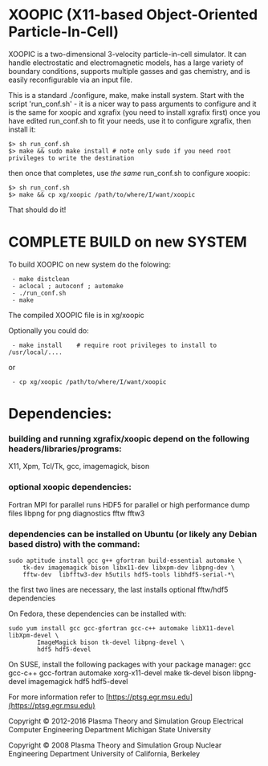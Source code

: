 # XOOPIC (X11-based Object-Oriented Particle-In-Cell) 
XOOPIC is a two-dimensional 3-velocity particle-in-cell simulator. It can handle electrostatic and electromagnetic models, has a large variety of boundary conditions, supports multiple gasses and gas chemistry, and is easily reconfigurable via an input file.

This is a standard ./configure, make, make install system.
Start with the script 'run_conf.sh' - it is a nicer way to pass arguments to configure and it is the same for xoopic and xgrafix (you need to install xgrafix first)
once you have edited run_conf.sh to fit your needs, use it to configure xgrafix, then install it:
```console
$> sh run_conf.sh
$> make && sudo make install # note only sudo if you need root privileges to write the destination
```
then once that completes, use _the same_ run_conf.sh to configure xoopic:
```console
$> sh run_conf.sh
$> make && cp xg/xoopic /path/to/where/I/want/xoopic
```
That should do it!

# COMPLETE BUILD on new SYSTEM

To build XOOPIC on new system do the folowing:
```console
 - make distclean
 - aclocal ; autoconf ; automake
 - ./run_conf.sh
 - make 
```
The compiled XOOPIC file is in xg/xoopic

Optionally you could do:
```console
 - make install    # require root privileges to install to /usr/local/....
```
or
```console
 - cp xg/xoopic /path/to/where/I/want/xoopic
```

# Dependencies:
### building and running xgrafix/xoopic depend on the following headers/libraries/programs:
X11, Xpm, Tcl/Tk, gcc, imagemagick, bison
    
### optional xoopic dependencies:
Fortran
MPI for parallel runs
HDF5 for parallel or high performance dump files
libpng for png diagnostics
fftw
fftw3


### dependencies can be installed on Ubuntu (or likely any Debian based distro) with the command:
```console
sudo aptitude install gcc g++ gfortran build-essential automake \
    tk-dev imagemagick bison libx11-dev libxpm-dev libpng-dev \
    fftw-dev  libfftw3-dev h5utils hdf5-tools libhdf5-serial-*\
```
the first two lines are necessary, the last installs optional fftw/hdf5 dependencies

On Fedora, these dependencies can be installed with:
```console
sudo yum install gcc gcc-gfortran gcc-c++ automake libX11-devel libXpm-devel \
        ImageMagick bison tk-devel libpng-devel \
        hdf5 hdf5-devel
```
On SUSE, install the following packages with your package manager:
        gcc gcc-c++ gcc-fortran automake xorg-x11-devel make
        tk-devel bison libpng-devel imagemagick hdf5 hdf5-devel








For more information refer to [https://ptsg.egr.msu.edu](https://ptsg.egr.msu.edu)

Copyright © 2012-2016 Plasma Theory and Simulation Group
Electrical Computer Engineering Department
Michigan State University

Copyright © 2008 Plasma Theory and Simulation Group
Nuclear Engineering Department
University of California, Berkeley
